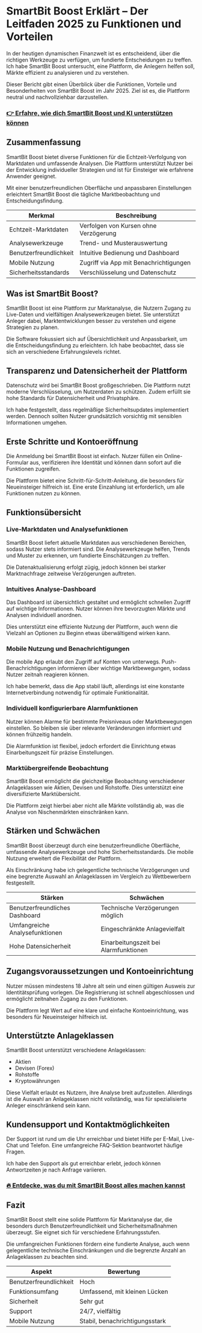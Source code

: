 # SmartBit Boost Erklärt – Der Leitfaden 2025 zu Funktionen und Vorteilen
   

In der heutigen dynamischen Finanzwelt ist es entscheidend, über die richtigen Werkzeuge zu verfügen, um fundierte Entscheidungen zu treffen. Ich habe SmartBit Boost untersucht, eine Plattform, die Anlegern helfen soll, Märkte effizient zu analysieren und zu verstehen.  

Dieser Bericht gibt einen Überblick über die Funktionen, Vorteile und Besonderheiten von SmartBit Boost im Jahr 2025. Ziel ist es, die Plattform neutral und nachvollziehbar darzustellen.  

### [👉 Erfahre, wie dich SmartBit Boost und KI unterstützen können](https://t.co/vdt7bDipMt)
## Zusammenfassung  

SmartBit Boost bietet diverse Funktionen für die Echtzeit-Verfolgung von Marktdaten und umfassende Analysen. Die Plattform unterstützt Nutzer bei der Entwicklung individueller Strategien und ist für Einsteiger wie erfahrene Anwender geeignet.  

Mit einer benutzerfreundlichen Oberfläche und anpassbaren Einstellungen erleichtert SmartBit Boost die tägliche Marktbeobachtung und Entscheidungsfindung.  

| Merkmal                     | Beschreibung                           |
|-----------------------------|-------------------------------------|
| Echtzeit-Marktdaten          | Verfolgen von Kursen ohne Verzögerung |
| Analysewerkzeuge             | Trend- und Musterauswertung           |
| Benutzerfreundlichkeit       | Intuitive Bedienung und Dashboard    |
| Mobile Nutzung              | Zugriff via App mit Benachrichtigungen |
| Sicherheitsstandards         | Verschlüsselung und Datenschutz      |

## Was ist SmartBit Boost?  

SmartBit Boost ist eine Plattform zur Marktanalyse, die Nutzern Zugang zu Live-Daten und vielfältigen Analysewerkzeugen bietet. Sie unterstützt Anleger dabei, Marktentwicklungen besser zu verstehen und eigene Strategien zu planen.  

Die Software fokussiert sich auf Übersichtlichkeit und Anpassbarkeit, um die Entscheidungsfindung zu erleichtern. Ich habe beobachtet, dass sie sich an verschiedene Erfahrungslevels richtet.  

## Transparenz und Datensicherheit der Plattform  

Datenschutz wird bei SmartBit Boost großgeschrieben. Die Plattform nutzt moderne Verschlüsselung, um Nutzerdaten zu schützen. Zudem erfüllt sie hohe Standards für Datensicherheit und Privatsphäre.  

Ich habe festgestellt, dass regelmäßige Sicherheitsupdates implementiert werden. Dennoch sollten Nutzer grundsätzlich vorsichtig mit sensiblen Informationen umgehen.  

## Erste Schritte und Kontoeröffnung  

Die Anmeldung bei SmartBit Boost ist einfach. Nutzer füllen ein Online-Formular aus, verifizieren ihre Identität und können dann sofort auf die Funktionen zugreifen.  

Die Plattform bietet eine Schritt-für-Schritt-Anleitung, die besonders für Neueinsteiger hilfreich ist. Eine erste Einzahlung ist erforderlich, um alle Funktionen nutzen zu können.  

## Funktionsübersicht  

### Live-Marktdaten und Analysefunktionen  

SmartBit Boost liefert aktuelle Marktdaten aus verschiedenen Bereichen, sodass Nutzer stets informiert sind. Die Analysewerkzeuge helfen, Trends und Muster zu erkennen, um fundierte Einschätzungen zu treffen.  

Die Datenaktualisierung erfolgt zügig, jedoch können bei starker Marktnachfrage zeitweise Verzögerungen auftreten.  

### Intuitives Analyse-Dashboard  

Das Dashboard ist übersichtlich gestaltet und ermöglicht schnellen Zugriff auf wichtige Informationen. Nutzer können ihre bevorzugten Märkte und Analysen individuell anordnen.  

Dies unterstützt eine effiziente Nutzung der Plattform, auch wenn die Vielzahl an Optionen zu Beginn etwas überwältigend wirken kann.  

### Mobile Nutzung und Benachrichtigungen  

Die mobile App erlaubt den Zugriff auf Konten von unterwegs. Push-Benachrichtigungen informieren über wichtige Marktbewegungen, sodass Nutzer zeitnah reagieren können.  

Ich habe bemerkt, dass die App stabil läuft, allerdings ist eine konstante Internetverbindung notwendig für optimale Funktionalität.  

### Individuell konfigurierbare Alarmfunktionen  

Nutzer können Alarme für bestimmte Preisniveaus oder Marktbewegungen einstellen. So bleiben sie über relevante Veränderungen informiert und können frühzeitig handeln.  

Die Alarmfunktion ist flexibel, jedoch erfordert die Einrichtung etwas Einarbeitungszeit für präzise Einstellungen.  

### Marktübergreifende Beobachtung  

SmartBit Boost ermöglicht die gleichzeitige Beobachtung verschiedener Anlageklassen wie Aktien, Devisen und Rohstoffe. Dies unterstützt eine diversifizierte Marktübersicht.  

Die Plattform zeigt hierbei aber nicht alle Märkte vollständig ab, was die Analyse von Nischenmärkten einschränken kann.  

## Stärken und Schwächen  

SmartBit Boost überzeugt durch eine benutzerfreundliche Oberfläche, umfassende Analysewerkzeuge und hohe Sicherheitsstandards. Die mobile Nutzung erweitert die Flexibilität der Plattform.  

Als Einschränkung habe ich gelegentliche technische Verzögerungen und eine begrenzte Auswahl an Anlageklassen im Vergleich zu Wettbewerbern festgestellt.  

| Stärken                         | Schwächen                        |
|--------------------------------|---------------------------------|
| Benutzerfreundliches Dashboard  | Technische Verzögerungen möglich |
| Umfangreiche Analysefunktionen  | Eingeschränkte Anlagevielfalt    |
| Hohe Datensicherheit            | Einarbeitungszeit bei Alarmfunktionen |

## Zugangsvoraussetzungen und Kontoeinrichtung  

Nutzer müssen mindestens 18 Jahre alt sein und einen gültigen Ausweis zur Identitätsprüfung vorlegen. Die Registrierung ist schnell abgeschlossen und ermöglicht zeitnahen Zugang zu den Funktionen.  

Die Plattform legt Wert auf eine klare und einfache Kontoeinrichtung, was besonders für Neueinsteiger hilfreich ist.  

## Unterstützte Anlageklassen  

SmartBit Boost unterstützt verschiedene Anlageklassen:  

- Aktien  
- Devisen (Forex)  
- Rohstoffe  
- Kryptowährungen  

Diese Vielfalt erlaubt es Nutzern, ihre Analyse breit aufzustellen. Allerdings ist die Auswahl an Anlageklassen nicht vollständig, was für spezialisierte Anleger einschränkend sein kann.  

## Kundensupport und Kontaktmöglichkeiten  

Der Support ist rund um die Uhr erreichbar und bietet Hilfe per E-Mail, Live-Chat und Telefon. Eine umfangreiche FAQ-Sektion beantwortet häufige Fragen.  

Ich habe den Support als gut erreichbar erlebt, jedoch können Antwortzeiten je nach Anfrage variieren.  

### [🔥 Entdecke, was du mit SmartBit Boost alles machen kannst](https://t.co/vdt7bDipMt)
## Fazit  

SmartBit Boost stellt eine solide Plattform für Marktanalyse dar, die besonders durch Benutzerfreundlichkeit und Sicherheitsmaßnahmen überzeugt. Sie eignet sich für verschiedene Erfahrungsstufen.  

Die umfangreichen Funktionen fördern eine fundierte Analyse, auch wenn gelegentliche technische Einschränkungen und die begrenzte Anzahl an Anlageklassen zu beachten sind.  

| Aspekt                  | Bewertung                      |
|-------------------------|-------------------------------|
| Benutzerfreundlichkeit  | Hoch                          |
| Funktionsumfang         | Umfassend, mit kleinen Lücken |
| Sicherheit             | Sehr gut                      |
| Support                | 24/7, vielfältig              |
| Mobile Nutzung         | Stabil, benachrichtigungsstark |